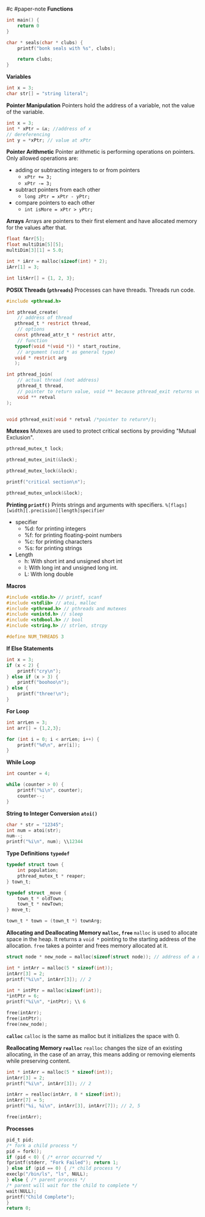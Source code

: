 #c #paper-note
**Functions**
```c
int main() {
	return 0
}

char * seals(char * clubs) {
	printf("bonk seals with %s", clubs);

	return clubs;
}
```
**Variables**
```c
int x = 3;
char str[] = "string literal";
```
**Pointer Manipulation**
Pointers hold the address of a variable, not the value of the variable.
```c
int x = 3;
int * xPtr = &x; //address of x
// dereferencing
int y = *xPtr; // value at xPtr
```

**Pointer Arithmetic**
Pointer arithmetic is performing operations on pointers. Only allowed operations are:
- adding or subtracting integers to or from pointers
	- `xPtr += 3;`
	- `xPtr -= 3;`
- subtract pointers from each other
	- `long zPtr = xPtr - yPtr;`
- compare pointers to each other
	- `int isMore = xPtr > yPtr;`

**Arrays**
Arrays are pointers to their first element and have allocated memory for the values after that.
```c
float fArr[5];
float multiDim[5][5];
multiDim[3][1] = 5.0;

int * iArr = malloc(sizeof(int) * 2);
iArr[1] = 3;

int litArr[] = {1, 2, 3};
```

**POSIX Threads (`pthreads`)**
Processes can have threads. Threads run code.
```c
#include <pthread.h>

int pthread_create(
	// address of thread
   pthread_t * restrict thread,
	// options
   const pthread_attr_t * restrict attr,
	// function
   typeof(void *(void *)) * start_routine,
	// argument (void * as general type)
   void * restrict arg
   );

int pthread_join(
	// actual thread (not address)
	pthread_t thread, 
	// pointer to return value, void ** because pthread_exit returns void *
	void ** retval
);


void pthread_exit(void * retval /*pointer to return*/);
```

**Mutexes**
Mutexes are used to protect critical sections by providing "Mutual Exclusion".
```c
pthread_mutex_t lock;

pthread_mutex_init(&lock);

pthread_mutex_lock(&lock);

printf("critical section\n");

pthread_mutex_unlock(&lock);
```
**Printing `printf()`**
Prints strings and arguments with specifiers.
`%[flags][width][.precision][length]specifier`
- specifier
	- %d: for printing integers
	- %f: for printing floating-point numbers
	- %c: for printing characters
	- %s: for printing strings
- Length
	- h: With short int and unsigned short int
	- l: With long int and unsigned long int.
	- L: With long double

**Macros**
```c
#include <stdio.h> // printf, scanf
#include <stdlib> // atoi, malloc
#include <pthread.h> // pthreads and mutexes
#include <unistd.h> // sleep
#include <stdbool.h> // bool
#include <string.h> // strlen, strcpy

#define NUM_THREADS 3
```

**If Else Statements**
```c
int x = 3;
if (x < 2) {
	printf("cry\n");
} else if (x > 3) {
	printf("boohoo\n");
} else {
	printf("three!\n");
}
```

**For Loop**
```c
int arrLen = 3;
int arr[] = {1,2,3};

for (int i = 0; i < arrLen; i++) {
	printf("%d\n", arr[i]);
}
```

**While Loop**
```c
int counter = 4;

while (counter > 0) {
	printf("%i\n", counter);
	counter--;
}
```

**String to Integer Conversion `atoi()`**
```c
char * str = "12345";
int num = atoi(str);
num--;
printf("%i\n", num); \\12344
```

**Type Definitions `typedef`**
```c
typedef struct town {
    int population;
    pthread_mutex_t * reaper;
} town_t;

typedef struct _move {
    town_t * oldTown;
    town_t * newTown;
} move_t;

town_t * town = (town_t *) townArg;
```

**Allocating and Deallocating Memory `malloc`, `free`**
`malloc` is used to allocate space in the heap. It returns a `void *` pointing to the starting address of the allocation. `free` takes a pointer and frees memory allocated at it.
```c
struct node * new_node = malloc(sizeof(struct node)); // address of a node * in heap

int * intArr = malloc(5 * sizeof(int));
intArr[3] = 2;
printf("%i\n", intArr[3]); // 2

int * intPtr = malloc(sizeof(int));
*intPtr = 6;
printf("%i\n", *intPtr); \\ 6

free(intArr);
free(intPtr);
free(new_node);
```

**`calloc`**
`calloc` is the same as malloc but it initializes the space with 0.

**Reallocating Memory `realloc`**
`realloc` changes the size of an existing allocating, in the case of an array, this means adding or removing elements while preserving content.
```c
int * intArr = malloc(5 * sizeof(int));
intArr[3] = 2;
printf("%i\n", intArr[3]); // 2

intArr = realloc(intArr, 8 * sizeof(int));
intArr[7] = 5;
printf("%i, %i\n", intArr[3], intArr[7]); // 2, 5

free(intArr);
```

**Processes**
```c
pid_t pid;
/* fork a child process */
pid = fork();
if (pid < 0) { /* error occurred */
fprintf(stderr, "Fork Failed"); return 1;
} else if (pid == 0) { /* child process */
execlp("/bin/ls", "ls", NULL);
} else { /* parent process */
/* parent will wait for the child to complete */
wait(NULL);
printf("Child Complete");
}
return 0;
```